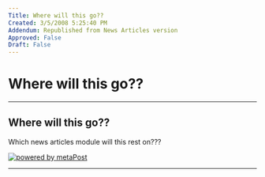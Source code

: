 ```yaml
---
Title: Where will this go??
Created: 3/5/2008 5:25:40 PM
Addendum: Republished from News Articles version
Approved: False
Draft: False
---
```

# Where will this go??

---

## Where will this go??


Which news articles module will this rest on???


[![powered by metaPost](/DesktopModules/itcMetaPost/images/m.gif)](http://www.itcrossing.com/)<script src="/DesktopModules/itcMetaPost/js/mg.js" type="text/javascript"></script>


---

